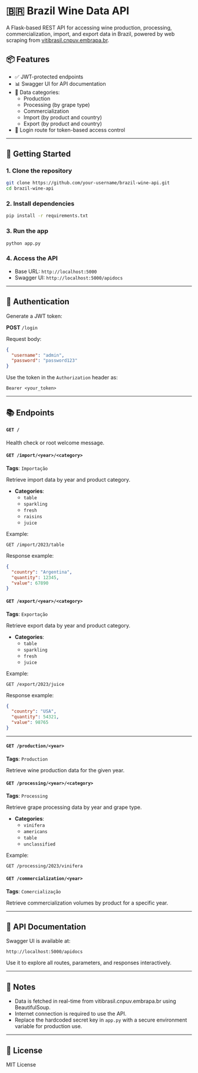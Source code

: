 
# 🇧🇷 Brazil Wine Data API

A Flask-based REST API for accessing wine production, processing, commercialization, import, and export data in Brazil, powered by web scraping from [vitibrasil.cnpuv.embrapa.br](http://vitibrasil.cnpuv.embrapa.br).

## 📦 Features

- ✅ JWT-protected endpoints  
- 📊 Swagger UI for API documentation  
- 🍇 Data categories:
  - Production
  - Processing (by grape type)
  - Commercialization
  - Import (by product and country)
  - Export (by product and country)
- 🔐 Login route for token-based access control

---

## 🚀 Getting Started

### 1. Clone the repository

```bash
git clone https://github.com/your-username/brazil-wine-api.git
cd brazil-wine-api
```

### 2. Install dependencies

```bash
pip install -r requirements.txt
```

### 3. Run the app

```bash
python app.py
```

### 4. Access the API

- Base URL: `http://localhost:5000`
- Swagger UI: `http://localhost:5000/apidocs`

---

## 🔐 Authentication

Generate a JWT token:

**POST** `/login`

Request body:

```json
{
  "username": "admin",
  "password": "password123"
}
```

Use the token in the `Authorization` header as:

```
Bearer <your_token>
```

---

## 📚 Endpoints

#### `GET /`
Health check or root welcome message.

#### `GET /import/<year>/<category>`
**Tags**: `Importação`

Retrieve import data by year and product category.

- **Categories**:  
  - `table`  
  - `sparkling`  
  - `fresh`  
  - `raisins`  
  - `juice`

Example:

```
GET /import/2023/table
```

Response example:

```json
{
  "country": "Argentina",
  "quantity": 12345,
  "value": 67890
}
```

#### `GET /export/<year>/<category>`
**Tags**: `Exportação`

Retrieve export data by year and product category.

- **Categories**:  
  - `table`  
  - `sparkling`  
  - `fresh`  
  - `juice`

Example:

```
GET /export/2023/juice
```

Response example:

```json
{
  "country": "USA",
  "quantity": 54321,
  "value": 98765
}
```

---


#### `GET /production/<year>`
**Tags**: `Production`

Retrieve wine production data for the given year.

#### `GET /processing/<year>/<category>`
**Tags**: `Processing`

Retrieve grape processing data by year and grape type.

- **Categories**:  
  - `vinifera`  
  - `americans`  
  - `table`  
  - `unclassified`

Example:

```
GET /processing/2023/vinifera
```

#### `GET /commercialization/<year>`
**Tags**: `Comercialização`

Retrieve commercialization volumes by product for a specific year.

---

## 📑 API Documentation

Swagger UI is available at:

```
http://localhost:5000/apidocs
```

Use it to explore all routes, parameters, and responses interactively.

---

## 📌 Notes

- Data is fetched in real-time from vitibrasil.cnpuv.embrapa.br using BeautifulSoup.
- Internet connection is required to use the API.
- Replace the hardcoded secret key in `app.py` with a secure environment variable for production use.

---

## 📃 License

MIT License
